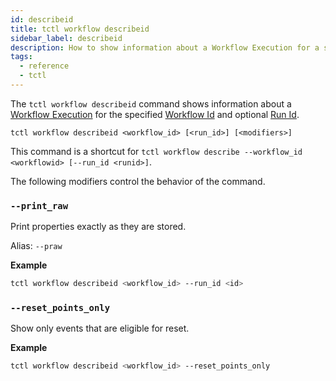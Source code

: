 ```yaml
---
id: describeid
title: tctl workflow describeid
sidebar_label: describeid
description: How to show information about a Workflow Execution for a specified Workflow Id and optional Run Id using tctl.
tags:
  - reference
  - tctl
---
```


The `tctl workflow describeid` command shows information about a [Workflow Execution](/docs/concepts/what-is-a-workflow-execution) for the specified [Workflow Id](/docs/concepts/what-is-a-workflow-id) and optional [Run Id](/docs/concepts/what-is-a-run-id).

`tctl workflow describeid <workflow_id> [<run_id>] [<modifiers>]`

This command is a shortcut for `tctl workflow describe --workflow_id <workflowid> [--run_id <runid>]`.

The following modifiers control the behavior of the command.

### `--print_raw`

Print properties exactly as they are stored.

Alias: `--praw`

**Example**

```bash
tctl workflow describeid <workflow_id> --run_id <id>
```

### `--reset_points_only`

Show only events that are eligible for reset.

**Example**

```bash
tctl workflow describeid <workflow_id> --reset_points_only
```
